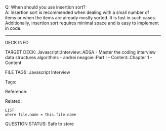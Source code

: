 Q: When should you use insertion sort?  
A: Insertion sort is recommended when dealing with a small number of items or when the items are already mostly sorted. It is fast in such cases. Additionally, insertion sort requires minimal space and is easy to implement in code.
<!--ID: 1690376045816-->

---

DECK INFO

TARGET DECK: Javascript::Interview::ADSA - Master the coding interview data structures algorithms - andrei neagoie::Part I - Content::Chapter 1 - Content

FILE TAGS: Javascript Interview

Tags:

Reference:

Related:

```dataview
LIST
where file.name = this.file.name
```

QUESTION STATUS: Safe to store